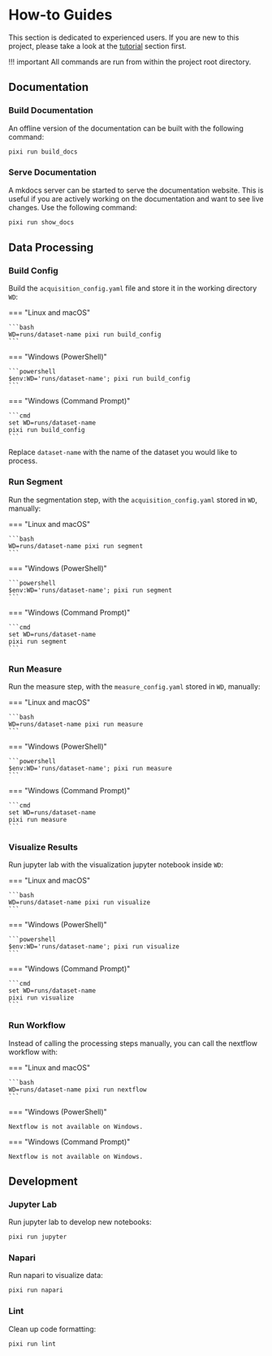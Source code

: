 # How-to Guides
This section is dedicated to experienced users. If you are new to this project, please take a look at the [tutorial](../tutorial/run_processing_steps.md) section first.

!!! important
    All commands are run from within the project root directory.

## Documentation
### Build Documentation
An offline version of the documentation can be built with the following command:
```bash
pixi run build_docs
```

### Serve Documentation
A mkdocs server can be started to serve the documentation website. This is useful if you are actively working on the documentation and want to see live changes. Use the following command:
```bash
pixi run show_docs
```

## Data Processing
### Build Config
Build the `acquisition_config.yaml` file and store it in the working directory `WD`:

=== "Linux and macOS"

    ```bash
    WD=runs/dataset-name pixi run build_config
    ```

=== "Windows (PowerShell)"

    ```powershell
    $env:WD='runs/dataset-name'; pixi run build_config
    ```

=== "Windows (Command Prompt)"

    ```cmd
    set WD=runs/dataset-name
    pixi run build_config
    ```


Replace `dataset-name` with the name of the dataset you would like to process.

### Run Segment
Run the segmentation step, with the `acquisition_config.yaml` stored in `WD`, manually:

=== "Linux and macOS"

    ```bash
    WD=runs/dataset-name pixi run segment
    ```

=== "Windows (PowerShell)"

    ```powershell
    $env:WD='runs/dataset-name'; pixi run segment
    ```

=== "Windows (Command Prompt)"

    ```cmd
    set WD=runs/dataset-name
    pixi run segment
    ```

### Run Measure
Run the measure step, with the `measure_config.yaml` stored in `WD`, manually:

=== "Linux and macOS"

    ```bash
    WD=runs/dataset-name pixi run measure
    ```

=== "Windows (PowerShell)"

    ```powershell
    $env:WD='runs/dataset-name'; pixi run measure
    ```

=== "Windows (Command Prompt)"

    ```cmd
    set WD=runs/dataset-name
    pixi run measure
    ```

### Visualize Results
Run jupyter lab with the visualization jupyter notebook inside `WD`:

=== "Linux and macOS"

    ```bash
    WD=runs/dataset-name pixi run visualize
    ```

=== "Windows (PowerShell)"

    ```powershell
    $env:WD='runs/dataset-name'; pixi run visualize
    ```

=== "Windows (Command Prompt)"

    ```cmd
    set WD=runs/dataset-name
    pixi run visualize
    ```

### Run Workflow
Instead of calling the processing steps manually, you can call the nextflow workflow with:

=== "Linux and macOS"

    ```bash
    WD=runs/dataset-name pixi run nextflow
    ```

=== "Windows (PowerShell)"

    Nextflow is not available on Windows.

=== "Windows (Command Prompt)"

    Nextflow is not available on Windows.

## Development
### Jupyter Lab
Run jupyter lab to develop new notebooks:
```bash
pixi run jupyter
```

### Napari
Run napari to visualize data:
```bash
pixi run napari
```

### Lint
Clean up code formatting:
```bash
pixi run lint
```
